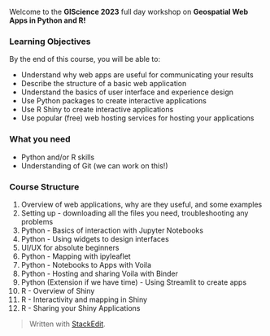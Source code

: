 Welcome to the **GIScience 2023** full day workshop on **Geospatial Web Apps in Python and R!** 

### Learning Objectives
By the end of this course, you will be able to:
 - Understand why web apps are useful for communicating your results
 - Describe the  structure of a basic web application
 - Understand the basics of user interface and experience design
 - Use Python packages to create interactive applications 
 - Use R Shiny to create interactive applications
 - Use popular (free) web hosting services for hosting your applications

### What you need
 - Python and/or R skills 
 - Understanding of Git (we can work on this!)
 

### Course Structure

 1. Overview of web applications, why are they useful, and some examples
 2. Setting up - downloading all the files you need, troubleshooting any problems
 3. Python - Basics of interaction with Jupyter Notebooks
 4. Python - Using widgets to design interfaces 
 5. UI/UX for absolute beginners
 6. Python - Mapping with ipyleaflet 
 7. Python - Notebooks to Apps with Voila
 8. Python - Hosting and sharing Voila with Binder
 9. Python (Extension if we have time) - Using Streamlit to create apps 
 10. R - Overview of Shiny 
 11. R - Interactivity and mapping in Shiny 
 12. R - Sharing your Shiny Applications  

> Written with [StackEdit](https://stackedit.io/).
<!--stackedit_data:
eyJoaXN0b3J5IjpbOTkwODE2NjA1LC0xNjU0NTYzMjI3XX0=
-->
